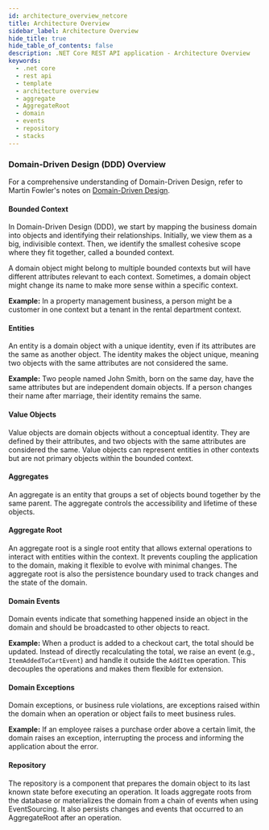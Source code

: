 ```yaml
---
id: architecture_overview_netcore
title: Architecture Overview
sidebar_label: Architecture Overview
hide_title: true
hide_table_of_contents: false
description: .NET Core REST API application - Architecture Overview
keywords:
  - .net core
  - rest api
  - template
  - architecture overview
  - aggregate
  - AggregateRoot
  - domain
  - events
  - repository
  - stacks
---
```


### Domain-Driven Design (DDD) Overview

For a comprehensive understanding of Domain-Driven Design, refer to Martin Fowler's notes on [Domain-Driven Design](https://martinfowler.com/bliki/DomainDrivenDesign.html).

#### Bounded Context

In Domain-Driven Design (DDD), we start by mapping the business domain into objects and identifying their relationships. Initially, we view them as a big, indivisible context. Then, we identify the smallest cohesive scope where they fit together, called a bounded context.

A domain object might belong to multiple bounded contexts but will have different attributes relevant to each context. Sometimes, a domain object might change its name to make more sense within a specific context.

**Example:**
In a property management business, a person might be a customer in one context but a tenant in the rental department context.

#### Entities

An entity is a domain object with a unique identity, even if its attributes are the same as another object. The identity makes the object unique, meaning two objects with the same attributes are not considered the same.

**Example:**
Two people named John Smith, born on the same day, have the same attributes but are independent domain objects. If a person changes their name after marriage, their identity remains the same.

#### Value Objects

Value objects are domain objects without a conceptual identity. They are defined by their attributes, and two objects with the same attributes are considered the same. Value objects can represent entities in other contexts but are not primary objects within the bounded context.

#### Aggregates

An aggregate is an entity that groups a set of objects bound together by the same parent. The aggregate controls the accessibility and lifetime of these objects.

#### Aggregate Root

An aggregate root is a single root entity that allows external operations to interact with entities within the context. It prevents coupling the application to the domain, making it flexible to evolve with minimal changes. The aggregate root is also the persistence boundary used to track changes and the state of the domain.

#### Domain Events

Domain events indicate that something happened inside an object in the domain and should be broadcasted to other objects to react.

**Example:**
When a product is added to a checkout cart, the total should be updated. Instead of directly recalculating the total, we raise an event (e.g., `ItemAddedToCartEvent`) and handle it outside the `AddItem` operation. This decouples the operations and makes them flexible for extension.

#### Domain Exceptions

Domain exceptions, or business rule violations, are exceptions raised within the domain when an operation or object fails to meet business rules.

**Example:**
If an employee raises a purchase order above a certain limit, the domain raises an exception, interrupting the process and informing the application about the error.

#### Repository

The repository is a component that prepares the domain object to its last known state before executing an operation. It loads aggregate roots from the database or materializes the domain from a chain of events when using EventSourcing. It also persists changes and events that occurred to an AggregateRoot after an operation.
